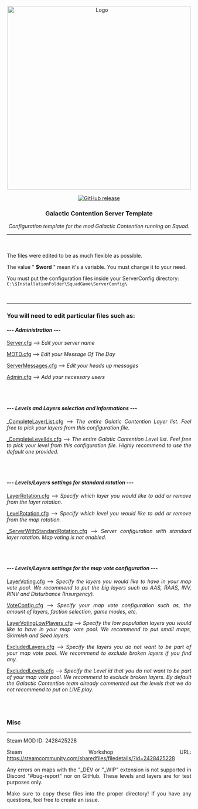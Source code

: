 <div align="center">

<img src="Logo/GC_Logo.png" alt="Logo" width="500"/>

[![GitHub release](https://img.shields.io/github/release/Buff-oG/GC-Server-Conf-Template.svg?style=flat-square)](https://github.com/Buff-oG/GC-Server-Conf-Template/releases)

### Galactic Contention Server Template

*Configuration template for the mod Galactic Contention running on Squad.*

---
</div align="center">
<br><br>

<div align="justify">
The files were edited to be as much flexible as possible.

The value " **$word** " mean it's a variable. You must change it to your need.

You must put the configuration files inside your ServerConfig directory:
<br>
```C:\$InstallationFolder\SquadGame\ServerConfig\```

<br>

---

### You will need to edit particular files such as:


#### --- *Administration* ---

[Server.cfg](https://github.com/Buff-original/GC-Server-Conf-Template/blob/main/ServerConfig/Server.cfg) --> *Edit your server name*

[MOTD.cfg](https://github.com/Buff-original/GC-Server-Conf-Template/blob/main/ServerConfig/MOTD.cfg) --> *Edit your Message Of The Day*

[ServerMessages.cfg](https://github.com/Buff-original/GC-Server-Conf-Template/blob/main/ServerConfig/ServerMessages.cfg) --> *Edit your heads up messages*

[Admin.cfg](https://github.com/Buff-original/GC-Server-Conf-Template/blob/main/ServerConfig/Admins.cfg) --> *Add your necessary users*

<br>
<br>

#### --- *Levels and Layers selection and informations* ---

[_CompleteLayerList.cfg](https://github.com/Buff-oG/Galactic-Contention-Server-Template/blob/main/ServerConfig/_CompleteLayerList.cfg) --> *The entire Galatic Contention Layer list. Feel free to pick your layers from this configuration file.*

[_CompleteLevelIds.cfg](https://github.com/Buff-oG/Galactic-Contention-Server-Template/blob/main/ServerConfig/_CompleteLevelIds.cfg) --> *The entire Galatic Contention Level list. Feel free to pick your level from this configuration file. Highly recommend to use the default one provided.*

<br>
<br>

#### --- *Levels/Layers settings for standard rotation* ---

[LayerRotation.cfg](https://github.com/Buff-original/GC-Server-Conf-Template/blob/main/ServerConfig/LayerRotation.cfg) --> *Specify which layer you would like to add or remove from the layer rotation.*

[LevelRotation.cfg](https://github.com/Buff-original/GC-Server-Conf-Template/blob/main/ServerConfig/LevelRotation.cfg) --> *Specify which level you would like to add or remove from the map rotation.*

[_ServerWithStandardRotation.cfg](https://github.com/Buff-oG/Galactic-Contention-Server-Template/blob/main/ServerConfig/_ServerWithStandardRotation.cfg) --> *Server configuration with standard layer rotation. Map voting is not enabled.*

<br>
<br>

#### --- *Levels/Layers settings for the map vote configuration* ---

[LayerVoting.cfg](https://github.com/Buff-oG/Galactic-Contention-Server-Template/blob/main/ServerConfig/LayerVoting.cfg) --> *Specify the layers you would like to have in your map vote pool. We recommend to put the big layers such as AAS, RAAS, INV, RINV and Disturbance (Insurgency).*

[VoteConfig.cfg](https://github.com/Buff-oG/Galactic-Contention-Server-Template/blob/main/ServerConfig/VoteConfig.cfg)  --> *Specify your map vote configuration such as, the amount of layers, faction selection, game modes, etc.*

[LayerVotingLowPlayers.cfg](https://github.com/Buff-oG/Galactic-Contention-Server-Template/blob/main/ServerConfig/LayerVotingLowPlayers.cfg) --> *Specify the low population layers you would like to have in your map vote pool. We recommend to put small maps, Skirmish and Seed layers.*

[ExcludedLayers.cfg](https://github.com/Buff-oG/Galactic-Contention-Server-Template/blob/main/ServerConfig/ExcludedLayers.cfg) --> *Specify the layers you do not want to be part of your map vote pool. We recommend to exclude broken layers if you find any.*

[ExcludedLevels.cfg](https://github.com/Buff-oG/Galactic-Contention-Server-Template/blob/main/ServerConfig/ExcludedLevels.cfg) --> *Specify the Level id that you do not want to be part of your map vote pool. We recommend to exclude broken layers. By default the Galactic Contention team already commented out the levels that we do not recommend to put on LIVE play.*

<br>
<br>

### Misc

---

Steam MOD ID: 2428425228

Steam Workshop URL: https://steamcommunity.com/sharedfiles/filedetails/?id=2428425228
 
Any errors on maps with the "_DEV or "_WIP" extension is not supported in Discord "#bug-report" nor on GitHub. These levels and layers are for test purposes only.

Make sure to copy these files into the proper directory! If you have any questions, feel free to create an issue.
